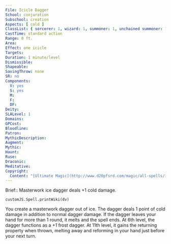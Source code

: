 ```yaml
---
File: Icicle Dagger
School: conjuration
Subschool: creation
Aspects: [ cold ]
ClassList: { sorcerer: 1, wizard: 1, summoner: 1, unchained summoner: 1, witch: 1, bloodrager: 1, occultist: 1 }
CastTime: standard action
Range: 0 ft.
Area: 
Effect: one icicle
Targets: 
Duration: 1 minute/level
Dismissible: 
Shapeable: 
SavingThrow: none
SR: no
Components:
  V: yes
  S: yes
  M: 
  F: 
  DF: 
Deity: 
SLALevel: 1
Domains: 
GPCost: 
Bloodline: 
Patron: 
MythicDescription: 
Augment: 
Mythic: 
Haunt: 
Ruse: 
Draconic: 
Meditative: 
Copyright:
  Content: "[Ultimate Magic](http://www.d20pfsrd.com/magic/all-spells/i/icicle-dagger)"
---
```

Brief:: Masterwork ice dagger deals +1 cold damage.

```dataviewjs
customJS.Spell.printWiki(dv)
```

You create a masterwork dagger out of ice. The dagger deals 1 point of cold damage in addition to normal dagger damage.  If the dagger leaves your hand for more than 1 round, it melts and the spell ends. At 6th level, the dagger functions as a +1 frost dagger. At 11th level, it gains the returning property when thrown, melting away and reforming in your hand just before your next turn.
